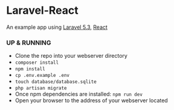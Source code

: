 # Laravel-React
An example app using [Laravel 5.3](https://laravel.com), [React](https://facebook.github.io/react)

### UP & RUNNING
- Clone the repo into your webserver directory
- `composer install`
- `npm install`
- `cp .env.example .env`
- `touch database/database.sqlite`
- `php artisan migrate`
- Once npm dependencies are installed: `npm run dev`
- Open your browser to the address of your webserver located
